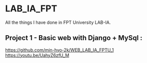# LAB_IA_FPT
All the things I have done in FPT University LAB-IA.

## Project 1 - Basic web with Django + MySql :
https://github.com/min-hyo-2k/WEB_LAB_IA_FPTU_1
https://youtu.be/UahyZ6zfU_M

